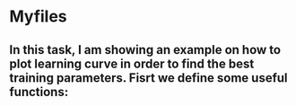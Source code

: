 # Myfiles
In this task, I am showing an example on how to plot learning curve in order to find
the best training parameters. 
Fisrt we define some useful functions:
  - 
